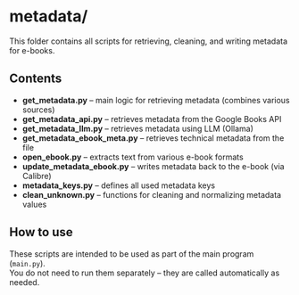 # metadata/

This folder contains all scripts for retrieving, cleaning, and writing metadata for e-books.

## Contents

- **get_metadata.py** – main logic for retrieving metadata (combines various sources)
- **get_metadata_api.py** – retrieves metadata from the Google Books API
- **get_metadata_llm.py** – retrieves metadata using LLM (Ollama)
- **get_metadata_ebook_meta.py** – retrieves technical metadata from the file
- **open_ebook.py** – extracts text from various e-book formats
- **update_metadata_ebook.py** – writes metadata back to the e-book (via Calibre)
- **metadata_keys.py** – defines all used metadata keys
- **clean_unknown.py** – functions for cleaning and normalizing metadata values

## How to use

These scripts are intended to be used as part of the main program (`main.py`).  
You do not need to run them separately – they are called automatically as needed.